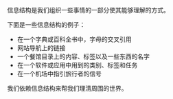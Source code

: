 信息结构是我们组织一些事情的一部分使其能够理解的方式。

下面是一些信息结构的例子：

- 在一个字典或百科全书中，字母的交叉引用
- 网站导航上的链接
- 一个餐馆目录上的内容、标签以及一些东西的名字
- 在一个软件或应用中用到的类别、标签和任务
- 在一个机场中指引旅行者的信号

我们依赖信息结构来帮我们理清周围的世界。
